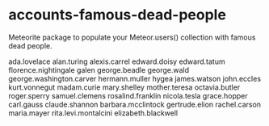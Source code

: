 accounts-famous-dead-people
===========================

Meteorite package to populate your Meteor.users() collection with famous dead people.  



ada.lovelace
alan.turing
alexis.carrel
edward.doisy
edward.tatum
florence.nightingale
galen
george.beadle
george.wald
george.washington.carver
hermann.muller
hygea
james.watson
john.eccles
kurt.vonnegut
madam.curie
mary.shelley
mother.teresa
octavia.butler
roger.sperry
samuel.clemens
rosalind.franklin
nicola.tesla
grace.hopper
carl.gauss
claude.shannon
barbara.mcclintock
gertrude.elion
rachel.carson
maria.mayer
rita.levi.montalcini
elizabeth.blackwell
